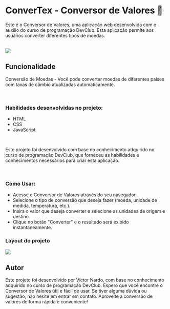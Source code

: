 <h1 >ConverTex - Conversor de Valores 💸 </h1>
<p>Este é o Conversor de Valores, uma aplicação web desenvolvida com o auxílio do curso de programação DevClub. Esta aplicação permite aos usuários converter diferentes tipos de moedas.</p>
<br>
<img src="https://encrypted-tbn3.gstatic.com/images?q=tbn:ANd9GcTZraFCVNAMKDF_2xcL_iDypfXv-cMOMl1fLiDVU3I66QrhXbtd">
<br>
<h2>Funcionalidade</h2>
<p>Conversão de Moedas - Você pode converter moedas de diferentes países com taxas de câmbio atualizadas automaticamente.</p> 
<br>

<h3>Habilidades desenvolvidas no projeto:</h3>

- HTML
- CSS
- JavaScript
<br>
<p> Este projeto foi desenvolvido com base no conhecimento adquirido no curso de programação DevClub, que forneceu as habilidades e conhecimentos necessários para criar esta aplicação.</p>
<br>


<h3>Como Usar:</h3>

- Acesse o Conversor de Valores através do seu navegador.
- Selecione o tipo de conversão que deseja fazer (moeda, unidade de medida, temperatura, etc.).
- Insira o valor que deseja converter e selecione as unidades de origem e destino.
- Clique no botão "Converter" e o resultado será exibido instantaneamente.

<h3>Layout do projeto</h3>
<img src="https://github.com/vnardo/ConverT-Money/assets/141376233/202e19d3-0789-482a-b53e-ab426bd90acc">

<h2>Autor</h2>
<p>Este projeto foi desenvolvido por Victor Nardo, com base no conhecimento adquirido no curso de programação DevClub.
Espero que você encontre o Conversor de Valores útil e fácil de usar. Se tiver alguma dúvida ou sugestão, não hesite em entrar em contato. Aproveite a conversão de valores de forma rápida e conveniente!</p>

